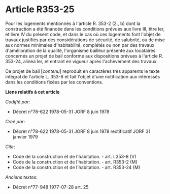 # Article R353-25

Pour les logements mentionnés à l'article R. 353-2 (2., b) dont la construction a été financée dans les conditions prévues
aux livre III, titre Ier, et livre IV du présent code, et dans le cas où ces logements font l'objet de travaux justifiés par
des considérations de sécurité, de salubrité, ou de mise aux normes minimales d'habitabilité, complétés ou non par des
travaux d'amélioration de la qualité, l'organisme bailleur présente aux locataires concernés un projet de bail conforme aux
dispositions prévues à l'article R. 353-24, alinéa Ier, et entrant en vigueur après l'achèvement des travaux.

Ce projet de bail [*contenu*] reproduit en caractères très apparents le texte intégral de l'article L. 353-8 et fait l'objet
d'une notification aux intéressés dans les conditions fixées par les conventions.

**Liens relatifs à cet article**

_Codifié par_:

  - Décret n°78-622 1978-05-31 JORF 8 juin 1978

_Créé par_:

  - Décret n°78-622 1978-05-31 JORF 8 juin 1978 rectificatif JORF 31  janvier 1979

_Cite_:

  - Code de la construction et de l'habitation. - art. L353-8 (V)
  - Code de la construction et de l'habitation. - art. R353-2 (M)
  - Code de la construction et de l'habitation. - art. R353-24 (M)

_Anciens textes_:

  - Décret n°77-948 1977-07-28 art. 25

